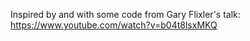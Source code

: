 Inspired by and with some code from Gary Flixler's talk: https://www.youtube.com/watch?v=b04t8lsxMKQ
